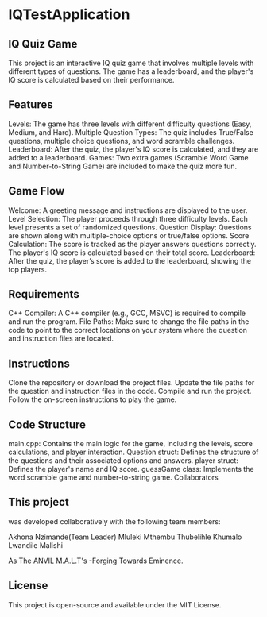 # IQTestApplication
## IQ Quiz Game
This project is an interactive IQ quiz game that involves multiple levels with different types of questions. The game has a leaderboard, and the player's IQ score is calculated based on their performance.

## Features
Levels: The game has three levels with different difficulty questions (Easy, Medium, and Hard).
Multiple Question Types: The quiz includes True/False questions, multiple choice questions, and word scramble challenges.
Leaderboard: After the quiz, the player's IQ score is calculated, and they are added to a leaderboard.
Games: Two extra games (Scramble Word Game and Number-to-String Game) are included to make the quiz more fun.

## Game Flow
Welcome: A greeting message and instructions are displayed to the user.
Level Selection: The player proceeds through three difficulty levels. Each level presents a set of randomized questions.
Question Display: Questions are shown along with multiple-choice options or true/false options.
Score Calculation: The score is tracked as the player answers questions correctly. The player's IQ score is calculated based on their total score.
Leaderboard: After the quiz, the player’s score is added to the leaderboard, showing the top players.

## Requirements
C++ Compiler: A C++ compiler (e.g., GCC, MSVC) is required to compile and run the program.
File Paths: Make sure to change the file paths in the code to point to the correct locations on your system where the question and instruction files are located.

## Instructions
Clone the repository or download the project files.
Update the file paths for the question and instruction files in the code.
Compile and run the project.
Follow the on-screen instructions to play the game.

## Code Structure
main.cpp: Contains the main logic for the game, including the levels, score calculations, and player interaction.
Question struct: Defines the structure of the questions and their associated options and answers.
player struct: Defines the player's name and IQ score.
guessGame class: Implements the word scramble game and number-to-string game.
Collaborators

## This project 
was developed collaboratively with the following team members:

Akhona Nzimande(Team Leader)
Mluleki Mthembu
Thubelihle Khumalo
Lwandile Malishi

As The ANVIL M.A.L.T's 
                      -Forging Towards Eminence.

## License
This project is open-source and available under the MIT License.

